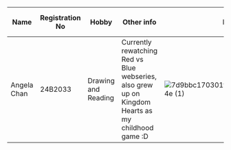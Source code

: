 Name | Registration No | Hobby | Other info | Photo | Link To Profile
--- | --- | --- | --- | --- | --- |
Angela Chan | 24B2033 | Drawing and Reading | Currently rewatching Red vs Blue webseries, also grew up on Kingdom Hearts as my childhood game :D | ![7d9bbc170301f438cbd1a40980dde74e (1)](https://github.com/user-attachments/assets/c998144a-bafd-4c02-8771-490f9c3b6637) | [Angela](https://github.com/Angela-29)

